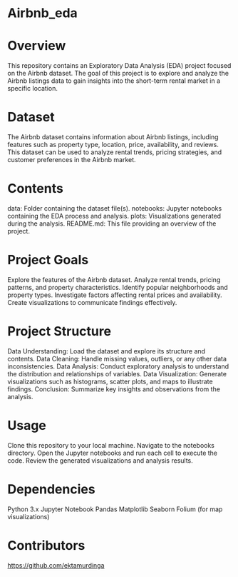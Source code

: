 # Airbnb_eda

# Overview
This repository contains an Exploratory Data Analysis (EDA) project focused on the Airbnb dataset. The goal of this project is to explore and analyze the Airbnb listings data to gain insights into the short-term rental market in a specific location.

# Dataset
The Airbnb dataset contains information about Airbnb listings, including features such as property type, location, price, availability, and reviews. This dataset can be used to analyze rental trends, pricing strategies, and customer preferences in the Airbnb market.

# Contents
data: Folder containing the dataset file(s).
notebooks: Jupyter notebooks containing the EDA process and analysis.
plots: Visualizations generated during the analysis.
README.md: This file providing an overview of the project.
# Project Goals
Explore the features of the Airbnb dataset.
Analyze rental trends, pricing patterns, and property characteristics.
Identify popular neighborhoods and property types.
Investigate factors affecting rental prices and availability.
Create visualizations to communicate findings effectively.
# Project Structure
Data Understanding: Load the dataset and explore its structure and contents.
Data Cleaning: Handle missing values, outliers, or any other data inconsistencies.
Data Analysis: Conduct exploratory analysis to understand the distribution and relationships of variables.
Data Visualization: Generate visualizations such as histograms, scatter plots, and maps to illustrate findings.
Conclusion: Summarize key insights and observations from the analysis.
# Usage
Clone this repository to your local machine.
Navigate to the notebooks directory.
Open the Jupyter notebooks and run each cell to execute the code.
Review the generated visualizations and analysis results.
#  Dependencies
Python 3.x
Jupyter Notebook
Pandas
Matplotlib
Seaborn
Folium (for map visualizations)
# Contributors
https://github.com/ektamurdinga
